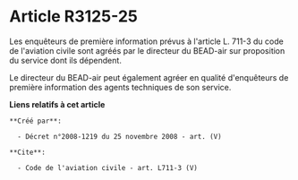 # Article R3125-25

Les enquêteurs de première information prévus à l'article L. 711-3 du code de l'aviation civile sont agréés par le directeur
du BEAD-air sur proposition du service dont ils dépendent. 

Le directeur du BEAD-air peut également agréer en qualité d'enquêteurs de première information des agents techniques de son
service.

**Liens relatifs à cet article**

	**Créé par**:

	  - Décret n°2008-1219 du 25 novembre 2008 - art. (V)

	**Cite**:

	  - Code de l'aviation civile - art. L711-3 (V)
